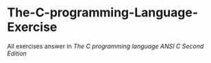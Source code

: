 # The-C-programming-Language-Exercise
All exercises answer in *The C programming language ANSI C Second Edition*
